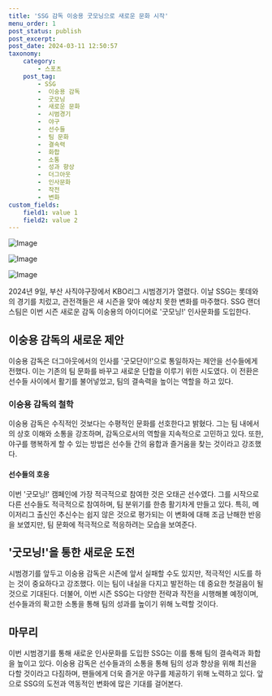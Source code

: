 ```yaml
---
title: 'SSG 감독 이숭용 굿모닝으로 새로운 문화 시작'
menu_order: 1
post_status: publish
post_excerpt: 
post_date: 2024-03-11 12:50:57
taxonomy:
    category:
        - 스포츠
    post_tag:
        - SSG
        -  이숭용 감독
        -  굿모닝
        -  새로운 문화
        -  시범경기
        -  야구
        -  선수들
        -  팀 문화
        -  결속력
        -  화합
        -  소통
        -  성과 향상
        -  더그아웃
        -  인사문화
        -  작전
        -  변화
custom_fields:
    field1: value 1
    field2: value 2
---
```


![Image](https://imgnews.pstatic.net/image/076/2024/03/11/2024031101000699100082431_20240311063204718.jpg?type=w647)

![Image](https://imgnews.pstatic.net/image/076/2024/03/11/2024031101000699100082432_20240311063204743.jpg?type=w647)

![Image](https://imgnews.pstatic.net/image/076/2024/03/11/2024031101000699100082433_20240311063204751.jpg?type=w647)

2024년 9일, 부산 사직야구장에서 KBO리그 시범경기가 열렸다. 이날 SSG는 롯데와의 경기를 치렀고, 관전객들은 새 시즌을 맞아 예상치 못한 변화를 마주했다. SSG 랜더스팀은 이번 시즌 새로운 감독 이숭용의 아이디어로 '굿모닝!' 인사문화를 도입한다.
## 이숭용 감독의 새로운 제안
이숭용 감독은 더그아웃에서의 인사를 '굿모단이!'으로 통일하자는 제안을 선수들에게 전했다. 이는 기존의 팀 문화를 바꾸고 새로운 단합을 이루기 위한 시도였다. 이 전환은 선수들 사이에서 활기를 불어넣었고, 팀의 결속력을 높이는 역할을 하고 있다.
### 이숭용 감독의 철학
이숭용 감독은 수직적인 것보다는 수평적인 문화를 선호한다고 밝혔다. 그는 팀 내에서의 상호 이해와 소통을 강조하며, 감독으로서의 역할을 지속적으로 고민하고 있다. 또한, 야구를 행복하게 할 수 있는 방법은 선수들 간의 융합과 즐거움을 찾는 것이라고 강조했다.
#### 선수들의 호응
이번 '굿모닝!' 캠페인에 가장 적극적으로 참여한 것은 오태곤 선수였다. 그를 시작으로 다른 선수들도 적극적으로 참여하며, 팀 분위기를 한층 활기차게 만들고 있다. 특히, 메이저리그 출신인 추신수는 쉽지 않은 것으로 평가되는 이 변화에 대해 조금 난해한 반응을 보였지만, 팀 문화에 적극적으로 적응하려는 모습을 보여준다.
## '굿모닝!'을 통한 새로운 도전
시범경기를 앞두고 이숭용 감독은 시즌에 앞서 실패할 수도 있지만, 적극적인 시도를 하는 것이 중요하다고 강조했다. 이는 팀이 내실을 다지고 발전하는 데 중요한 첫걸음이 될 것으로 기대된다. 더불어, 이번 시즌 SSG는 다양한 전략과 작전을 시행해볼 예정이며, 선수들과의 확고한 소통을 통해 팀의 성과를 높이기 위해 노력할 것이다.
## 마무리
이번 시범경기를 통해 새로운 인사문화를 도입한 SSG는 이를 통해 팀의 결속력과 화합을 높이고 있다. 이숭용 감독은 선수들과의 소통을 통해 팀의 성과 향상을 위해 최선을 다할 것이라고 다짐하며, 팬들에게 더욱 즐거운 야구를 제공하기 위해 노력하고 있다. 앞으로 SSG의 도전과 역동적인 변화에 많은 기대를 걸어본다.
